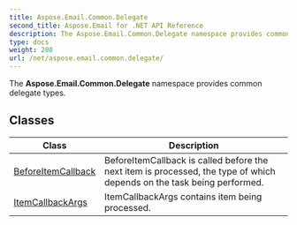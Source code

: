 ```yaml
---
title: Aspose.Email.Common.Delegate
second_title: Aspose.Email for .NET API Reference
description: The Aspose.Email.Common.Delegate namespace provides common delegate types
type: docs
weight: 280
url: /net/aspose.email.common.delegate/
---
```

The **Aspose.Email.Common.Delegate** namespace provides common delegate types.

## Classes

| Class | Description |
| --- | --- |
| [BeforeItemCallback](./beforeitemcallback/) | BeforeItemCallback is called before the next item is processed, the type of which depends on the task being performed. |
| [ItemCallbackArgs](./itemcallbackargs/) | ItemCallbackArgs contains item being processed. |


